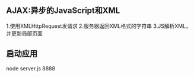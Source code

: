 ## AJAX:异步的JavaScript和XML
1.使用XMLHttpRequest发请求
2.服务器返回XML格式的字符串
3.JS解析XML，并更新局部页面

## 启动应用
node server.js 8888